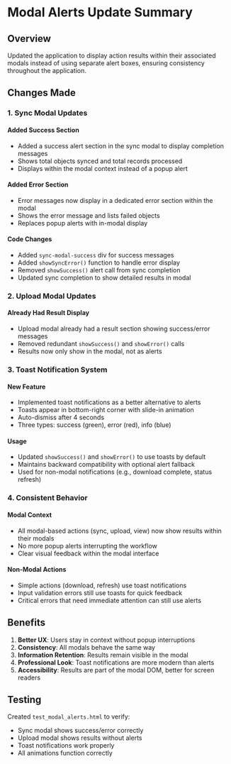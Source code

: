 # Modal Alerts Update Summary

## Overview
Updated the application to display action results within their associated modals instead of using separate alert boxes, ensuring consistency throughout the application.

## Changes Made

### 1. Sync Modal Updates

#### Added Success Section
- Added a success alert section in the sync modal to display completion messages
- Shows total objects synced and total records processed
- Displays within the modal context instead of a popup alert

#### Added Error Section  
- Error messages now display in a dedicated error section within the modal
- Shows the error message and lists failed objects
- Replaces popup alerts with in-modal display

#### Code Changes
- Added `sync-modal-success` div for success messages
- Added `showSyncError()` function to handle error display
- Removed `showSuccess()` alert call from sync completion
- Updated sync completion to show detailed results in modal

### 2. Upload Modal Updates

#### Already Had Result Display
- Upload modal already had a result section showing success/error messages
- Removed redundant `showSuccess()` and `showError()` calls
- Results now only show in the modal, not as alerts

### 3. Toast Notification System

#### New Feature
- Implemented toast notifications as a better alternative to alerts
- Toasts appear in bottom-right corner with slide-in animation
- Auto-dismiss after 4 seconds
- Three types: success (green), error (red), info (blue)

#### Usage
- Updated `showSuccess()` and `showError()` to use toasts by default
- Maintains backward compatibility with optional alert fallback
- Used for non-modal notifications (e.g., download complete, status refresh)

### 4. Consistent Behavior

#### Modal Context
- All modal-based actions (sync, upload, view) now show results within their modals
- No more popup alerts interrupting the workflow
- Clear visual feedback within the modal interface

#### Non-Modal Actions
- Simple actions (download, refresh) use toast notifications
- Input validation errors still use toasts for quick feedback
- Critical errors that need immediate attention can still use alerts

## Benefits

1. **Better UX**: Users stay in context without popup interruptions
2. **Consistency**: All modals behave the same way
3. **Information Retention**: Results remain visible in the modal
4. **Professional Look**: Toast notifications are more modern than alerts
5. **Accessibility**: Results are part of the modal DOM, better for screen readers

## Testing

Created `test_modal_alerts.html` to verify:
- Sync modal shows success/error correctly
- Upload modal shows results without alerts
- Toast notifications work properly
- All animations function correctly